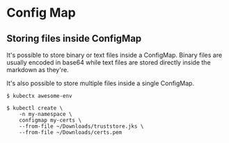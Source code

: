 # Config Map
## Storing files inside ConfigMap
It's possible to store binary or text files inside a ConfigMap. Binary files are usually encoded in base64 while text files are stored directly inside the markdown as they're.

It's also possible to store multiple files inside a single ConfigMap.

```
$ kubectx awesome-env

$ kubectl create \
    -n my-namespace \
    configmap my-certs \
    --from-file ~/Downloads/truststore.jks \
    --from-file ~/Downloads/certs.pem
```

